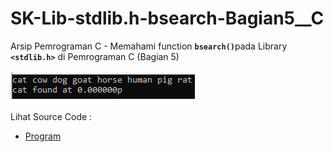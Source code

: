 # SK-Lib-stdlib.h-bsearch-Bagian5__C
Arsip Pemrograman C - Memahami function <code><b>bsearch()</b></code>pada Library <code><b>&lt;stdlib.h></b></code> di Pemrograman C (Bagian 5)<br><br>
<img src="https://github.com/RizkyKhapidsyah/SK-Lib-stdlib.h-bsearch-Bagian5__C/blob/master/SK-Lib-stdlib.h-bsearch-Bagian5__C/x64/result/001.PNG"><br><br>
Lihat Source Code : <br>
- <a href="https://github.com/RizkyKhapidsyah/SK-Lib-stdlib.h-bsearch-Bagian5__C/blob/master/SK-Lib-stdlib.h-bsearch-Bagian5__C/Source.c">Program</a>
